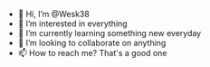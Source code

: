 - 👋 Hi, I’m @Wesk38
- 👀 I’m interested in everything 
- 🌱 I’m currently learning something new everyday
- 💞️ I’m looking to collaborate on anything 
- 📫 How to reach me? That's a good one

<!---
Wesk38/Wesk38 is a ✨ special ✨ repository because its `README.md` (this file) appears on your GitHub profile.
You can click the Preview link to take a look at your changes.
--->
